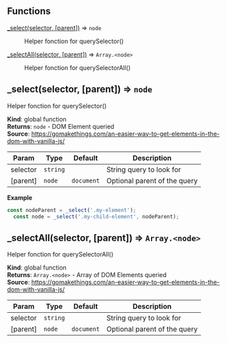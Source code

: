 ## Functions

<dl>
<dt><a href="#_select">_select(selector, [parent])</a> ⇒ <code>node</code></dt>
<dd><p>Helper fonction for querySelector()</p>
</dd>
<dt><a href="#_selectAll">_selectAll(selector, [parent])</a> ⇒ <code>Array.&lt;node&gt;</code></dt>
<dd><p>Helper fonction for querySelectorAll()</p>
</dd>
</dl>

<a name="_select"></a>

## \_select(selector, [parent]) ⇒ <code>node</code>
Helper fonction for querySelector()

**Kind**: global function  
**Returns**: <code>node</code> - DOM Element queried  
**Source**: https://gomakethings.com/an-easier-way-to-get-elements-in-the-dom-with-vanilla-js/  

| Param | Type | Default | Description |
| --- | --- | --- | --- |
| selector | <code>string</code> |  | String query to look for |
| [parent] | <code>node</code> | <code>document</code> | Optional parent of the query |

**Example**  
```js
const nodeParent = _select('.my-element');  const node = _select('.my-child-element', nodeParent);
```
<a name="_selectAll"></a>

## \_selectAll(selector, [parent]) ⇒ <code>Array.&lt;node&gt;</code>
Helper fonction for querySelectorAll()

**Kind**: global function  
**Returns**: <code>Array.&lt;node&gt;</code> - Array of DOM Elements queried  
**Source**: https://gomakethings.com/an-easier-way-to-get-elements-in-the-dom-with-vanilla-js/  

| Param | Type | Default | Description |
| --- | --- | --- | --- |
| selector | <code>string</code> |  | String query to look for |
| [parent] | <code>node</code> | <code>document</code> | Optional parent of the query |

